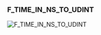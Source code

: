 ### F_TIME_IN_NS_TO_UDINT



![F_TIME_IN_NS_TO_UDINT](https://user-images.githubusercontent.com/116869307/214144715-e06f96ae-d02d-4da3-9a59-1149be45913f.png)




















